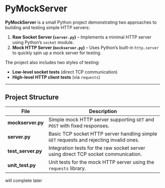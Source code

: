 # PyMockServer

**PyMockServer** is a small Python project demonstrating two approaches to building and testing simple HTTP servers:

1. **Raw Socket Server (`server.py`)** – Implements a minimal HTTP server using Python’s `socket` module.
2. **Mock HTTP Server (`mockserver.py`)** – Uses Python’s built-in `http.server` to quickly spin up a mock server for testing.

The project also includes two styles of testing:
- **Low-level socket tests** (direct TCP communication)
- **High-level HTTP client tests** (via `requests`)

---

## Project Structure

| File              | Description |
|-------------------|-------------|
| **mockserver.py** | Simple mock HTTP server supporting `GET` and `POST` with fixed responses. |
| **server.py**     | Basic TCP socket HTTP server handling simple `GET` requests and rejecting invalid ones. |
| **test_server.py**| Integration tests for the raw socket server using direct TCP socket communication. |
| **unit_test.py**  | Unit tests for the mock HTTP server using the `requests` library. |




will complete later
